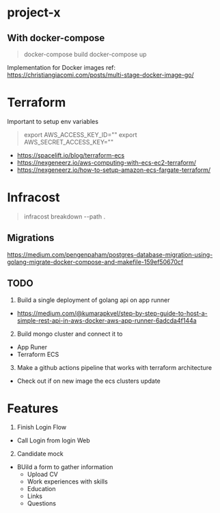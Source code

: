 # project-x

## With docker-compose

> docker-compose build
> docker-compose up

Implementation for Docker images ref: https://christiangiacomi.com/posts/multi-stage-docker-image-go/

# Terraform

Important to setup env variables

> export AWS_ACCESS_KEY_ID=""
> export AWS_SECRET_ACCESS_KEY=""

- https://spacelift.io/blog/terraform-ecs
- https://nexgeneerz.io/aws-computing-with-ecs-ec2-terraform/
- https://nexgeneerz.io/how-to-setup-amazon-ecs-fargate-terraform/

# Infracost

> infracost breakdown --path .

## Migrations

https://medium.com/pengenpaham/postgres-database-migration-using-golang-migrate-docker-compose-and-makefile-159ef50670cf

## TODO

1. Build a single deployment of golang api on app runner

- https://medium.com/@kumarapkvel/step-by-step-guide-to-host-a-simple-rest-api-in-aws-docker-aws-app-runner-6adcda4f144a

2. Build mongo cluster and connect it to

- App Runer
- Terraform ECS

3. Make a github actions pipeline that works with terraform architecture

- Check out if on new image the ecs clusters update

# Features

1. Finish Login Flow

- Call Login from login Web

2. Candidate mock

- BUild a form to gather information
  - Upload CV
  - Work experiences with skills
  - Education
  - Links
  - Questions
